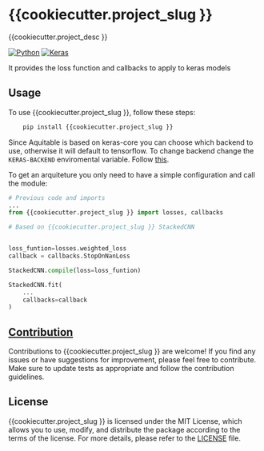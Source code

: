 # {{cookiecutter.project_slug }}

{{cookiecutter.project_desc }}

[![Python](https://img.shields.io/badge/python-3.6%20%7C%203.7%20%7C%203.8%20%7C%203.9-blue)](https://www.python.org/)
[![Keras](https://img.shields.io/badge/keras-2.4.3-blue)](https://keras.io/)

It provides the loss function and callbacks to apply to keras models


## Usage

To use {{cookiecutter.project_slug }}, follow these steps:

```bash
    pip install {{cookiecutter.project_slug }}
```

Since Aquitable is based on keras-core you can choose which backend to use, otherwise it will default to tensorflow.
To change backend change the ```KERAS-BACKEND``` enviromental variable. Follow [this](https://keras.io/keras_core/#configuring-your-backend).

To get an arquiteture you only need to have a simple configuration and call the module:

```python
# Previous code and imports
...
from {{cookiecutter.project_slug }} import losses, callbacks

# Based on {{cookiecutter.project_slug }} StackedCNN


loss_funtion=losses.weighted_loss
callback = callbacks.StopOnNanLoss

StackedCNN.compile(loss=loss_funtion)

StackedCNN.fit(
    ...
    callbacks=callback
)


```

## [Contribution](CONTRIBUTING.md)

Contributions to {{cookiecutter.project_slug }} are welcome! If you find any issues or have suggestions for improvement, please feel free to contribute. Make sure to update tests as appropriate and follow the contribution guidelines.

## License

{{cookiecutter.project_slug }} is licensed under the MIT License, which allows you to use, modify, and distribute the package according to the terms of the license. For more details, please refer to the [LICENSE](LICENSE) file.
